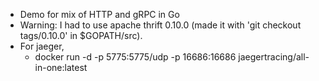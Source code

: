 * Demo for mix of HTTP and gRPC in Go
* Warning: I had to use apache thrift 0.10.0 (made it with 'git checkout tags/0.10.0' in $GOPATH/src).
* For jaeger,
  * docker run -d -p 5775:5775/udp -p 16686:16686 jaegertracing/all-in-one:latest
